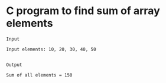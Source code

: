 # C program to find sum of array elements

```
Input

Input elements: 10, 20, 30, 40, 50


Output

Sum of all elements = 150

```
